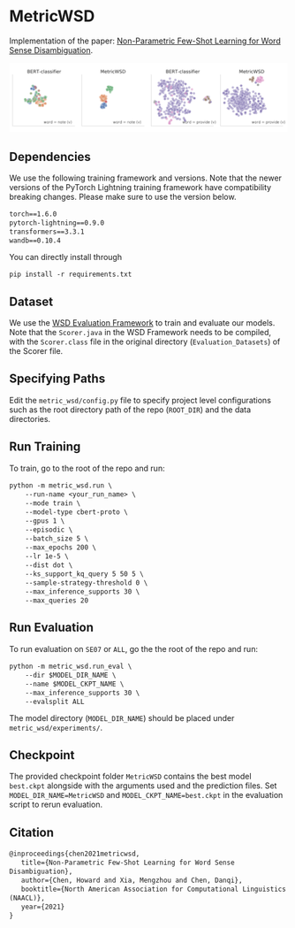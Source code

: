 # MetricWSD
Implementation of the paper: [Non-Parametric Few-Shot Learning for Word Sense Disambiguation](https://arxiv.org/abs/2104.12677).

<img src="images/tsne.png" width="800"/>

## Dependencies
We use the following training framework and versions. Note that the newer versions of the PyTorch Lightning training framework have compatibility breaking changes. Please make sure to use the version below.

```
torch==1.6.0
pytorch-lightning==0.9.0
transformers==3.3.1
wandb==0.10.4
```

You can directly install through

```
pip install -r requirements.txt
```

## Dataset
We use the [WSD Evaluation Framework](http://lcl.uniroma1.it/wsdeval/) to train and evaluate our models. Note that the `Scorer.java` in the WSD Framework needs to be compiled, with the `Scorer.class` file in the original directory (`Evaluation_Datasets`) of the Scorer file.

## Specifying Paths
Edit the `metric_wsd/config.py` file to specify project level configurations such as the root directory path of the repo (`ROOT_DIR`) and the data directories.

## Run Training
To train, go to the root of the repo and run:

```
python -m metric_wsd.run \
    --run-name <your_run_name> \
    --mode train \
    --model-type cbert-proto \
    --gpus 1 \
    --episodic \
    --batch_size 5 \
    --max_epochs 200 \
    --lr 1e-5 \
    --dist dot \
    --ks_support_kq_query 5 50 5 \
    --sample-strategy-threshold 0 \
    --max_inference_supports 30 \
    --max_queries 20
```

## Run Evaluation
To run evaluation on `SE07` or `ALL`, go the the root of the repo and run:

```
python -m metric_wsd.run_eval \
    --dir $MODEL_DIR_NAME \
    --name $MODEL_CKPT_NAME \
    --max_inference_supports 30 \
    --evalsplit ALL
```
The model directory (`MODEL_DIR_NAME`) should be placed under `metric_wsd/experiments/`.

## Checkpoint
The provided checkpoint folder `MetricWSD` contains the best model `best.ckpt` alongside with the arguments used and the prediction files. Set `MODEL_DIR_NAME=MetricWSD` and `MODEL_CKPT_NAME=best.ckpt` in the evaluation script to rerun evaluation.

## Citation
```
@inproceedings{chen2021metricwsd,
   title={Non-Parametric Few-Shot Learning for Word Sense Disambiguation},
   author={Chen, Howard and Xia, Mengzhou and Chen, Danqi},
   booktitle={North American Association for Computational Linguistics (NAACL)},
   year={2021}
}
```
